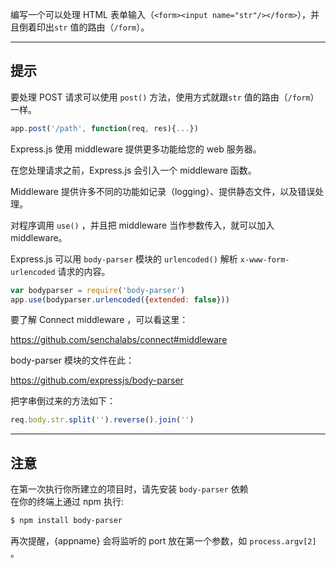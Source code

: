 
编写一个可以处理 HTML 表单输入（`<form><input name="str"/></form>`），并且倒着印出`str` 值的路由（`/form`）。

-----------------------------

## 提示

要处理 POST 请求可以使用 `post()` 方法，使用方式就跟`str` 值的路由（`/form`）一样。

```js
app.post('/path', function(req, res){...})
```

Express.js 使用 middleware 提供更多功能给您的 web 服务器。

在您处理请求之前，Express.js 会引入一个 middleware 函数。

Middleware 提供许多不同的功能如记录（logging）、提供静态文件，以及错误处理。

对程序调用 `use()` ，并且把 middleware 当作参数传入，就可以加入 middleware。

Express.js 可以用 `body-parser` 模块的 `urlencoded()` 解析 `x-www-form-urlencoded` 请求的内容。

```js
var bodyparser = require('body-parser')
app.use(bodyparser.urlencoded({extended: false}))
```

要了解 Connect middleware ，可以看这里：

  https://github.com/senchalabs/connect#middleware

body-parser 模块的文件在此：

  https://github.com/expressjs/body-parser

把字串倒过来的方法如下：

```js
req.body.str.split('').reverse().join('')
```

-----------------------------

## 注意

在第一次执行你所建立的项目时，请先安装 `body-parser` 依赖  
在你的终端上通过 npm 执行:

```sh
$ npm install body-parser
```



再次提醒，{appname} 会将监听的 port 放在第一个参数，如 `process.argv[2]` 。
